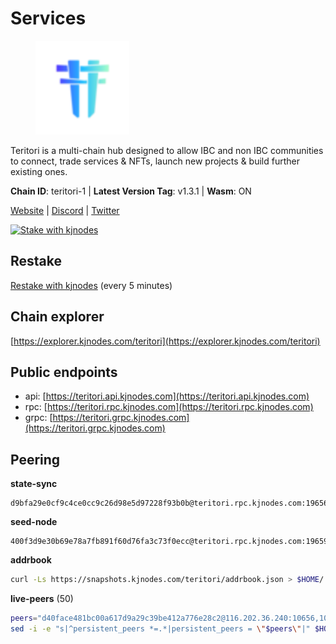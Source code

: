 # Services

<figure><img src="https://raw.githubusercontent.com/kj89/cosmos-images/main/logos/teritori.png" width="150" alt=""><figcaption></figcaption></figure>

Teritori is a multi-chain hub designed to allow IBC and non IBC communities  to connect, trade services & NFTs, launch new projects & build further existing ones.

**Chain ID**: teritori-1 | **Latest Version Tag**: v1.3.1 | **Wasm**: ON

[Website](https://teritori.com) | [Discord](https://discord.gg/teritori) | [Twitter](https://twitter.com/TeritoriNetwork)

[![Stake with kjnodes](https://i.ibb.co/cr44Q8j/button-stake-with-kjnodes.png)](https://restake.app/teritori/torivaloper184ln03hkpt75uhrrr26f66kvcqvf4yn4nc2xjm)

## Restake

[Restake with kjnodes](https://restake.app/teritori/torivaloper184ln03hkpt75uhrrr26f66kvcqvf4yn4nc2xjm) (every 5 minutes)
## Chain explorer
[https://explorer.kjnodes.com/teritori](https://explorer.kjnodes.com/teritori)

## Public endpoints

* api: [https://teritori.api.kjnodes.com](https://teritori.api.kjnodes.com)
* rpc: [https://teritori.rpc.kjnodes.com](https://teritori.rpc.kjnodes.com)
* grpc: [https://teritori.grpc.kjnodes.com](https://teritori.grpc.kjnodes.com)

## Peering

**state-sync**

```text
d9bfa29e0cf9c4ce0cc9c26d98e5d97228f93b0b@teritori.rpc.kjnodes.com:19656
```

**seed-node**

```text
400f3d9e30b69e78a7fb891f60d76fa3c73f0ecc@teritori.rpc.kjnodes.com:19659
```

**addrbook**
```bash
curl -Ls https://snapshots.kjnodes.com/teritori/addrbook.json > $HOME/.teritorid/config/addrbook.json
```

**live-peers** (50)
```bash
peers="d40face481bc00a617d9a29c39be412a776e28c2@116.202.36.240:10656,106490318e51355bc6d72e7941a0080f8b8256b9@185.16.39.14:26656,b336b83d9bab0b8cf96a3833efcbc196fab63fdd@212.95.51.215:36656,6ef7a8bc7a3cc0856594f12570e8f2282a099dcf@65.109.93.152:26796,1e08fefb7e8851490d40e804df76d1ac33cb1f0a@38.146.3.175:15956,12101148702a99298a971b310286e64bc7bb6135@65.109.23.182:38026,358f13bd95d91517053a58f4d30205842672837f@104.37.187.214:60656,41caa4106f68977e3a5123e56f57934a2d34a1c1@185.16.38.210:27166,5a98d637a16b16bf425a4a785c9d11a7d1e5b8a0@65.21.131.215:26736,28e699a203996117d5b66fe0ed686a608d8d8c3a@95.211.196.113:26656,46b7ae20e3cc4264076a91c3601f3894a021a80d@65.108.6.45:36656,623720576706fab7cf29e6a37aed39b9852d68f0@65.109.69.154:36656,35de81a10ed992e427e6eb1d0d9ec3622d0f37fe@193.70.47.90:15956,48980875839186e08e12ebf0d9a2803b45206833@65.109.92.241:38026,4b04b3d164dc6dd5bb555a7a106a8d314f30516f@65.21.136.170:53656,722b63e6c65628b929f22013dcbcde980210cb44@176.9.127.54:26656,526d8c7c44f59be9a39d7463c576b68c0db23174@65.108.234.23:15956,63c28f10976800fd783930067d3d3a4eef358b28@173.215.85.171:20070,856c165de82fbd0489df9ec6ffaa0958c620e073@198.244.179.127:26656,5057950d34b67a67325f02949703388c4a35c1dd@154.53.59.87:19656,920f32f409bbb18b641cdc9513545e2e016c2c62@142.132.203.60:26656,b212d5740b2e11e54f56b072dc13b6134650cfb5@134.65.192.81:26656,14740e6faf16ab85a98ff5911241bb4b926b9c08@65.109.85.170:52656,c12c1ed98ab1f24266980c1f05ed0ca8812ca7aa@95.217.192.230:16656,ad347ea1ec920d12ccda2341348bcc89687739ef@88.99.164.158:38026,e726816f42831689eab9378d5d577f1d06d25716@176.9.188.21:26656,e1b058e5cfa2b836ddaa496b10911da62dcf182e@138.201.8.248:26656,89757803f40da51678451735445ad40d5b15e059@134.65.192.221:26656,406fc7fe86ba396cb7fc8616c546f21a1d3c51cd@89.58.57.158:26656,0b27217386756577e1eadf00c4169dc8f041e522@51.210.7.219:26656,c6f9573f0b5b7f986ec121e584465f2c6cd53de3@51.159.0.207:36656,51345b444fb291c03cf18084bdfc51123de7b5ac@51.178.74.75:36656,82ebb17ddac20928fb8107201dad9f5aea7f9132@198.244.200.3:26656,c670830fdf60374f008fa4a4eb851deddcdaef5b@65.109.88.107:46656,6fd88e2143e6d4ba02a7f745565120df18e84699@109.236.80.46:26656,d9bfa29e0cf9c4ce0cc9c26d98e5d97228f93b0b@65.109.88.38:19656,412afea7f33f6f91c85f8d149eff81acb6624bb3@195.201.63.87:42656,3178ac8fffd269325500c95679d58d5e8ec61746@198.244.213.94:22956,8ac41af54dfd91c41de71cde222a55670f2f405d@141.95.65.73:15956,3594b73f909a9c4b87cfe6a361ef8b2b51124dd5@65.109.69.59:15956,78815c81331c114cd508dae3a012f0d3e5e2b966@185.119.118.117:3000,a7d96dc929824613315dcc1c90fee119f28cc51f@164.152.161.254:26656,669470aba9778ccccd07127115dcdc30e141d7ae@65.108.232.248:33656,f6921fded4e203ba0cd26e4ea306983763268c3a@51.159.130.137:26656,1d8e2fe7e235c8ca8a8054b3ded24c99702ea739@135.181.17.176:26656,6085c32b26fb1baa4b16b426f5d56f2fff81cfc7@135.181.165.246:26656,ec4126b26336cd61b335345df4ff2a3fbb79338a@65.109.92.240:20026,ebc272824924ea1a27ea3183dd0b9ba713494f83@95.214.52.139:27166,2b4f46e601fb4ede2a0c98976337e3afdaa50dac@65.108.238.102:15956,5ab6437f73fe71f392d53566e037aa91087530ac@139.144.67.202:26656"
sed -i -e "s|^persistent_peers *=.*|persistent_peers = \"$peers\"|" $HOME/.teritorid/config/config.toml
```
